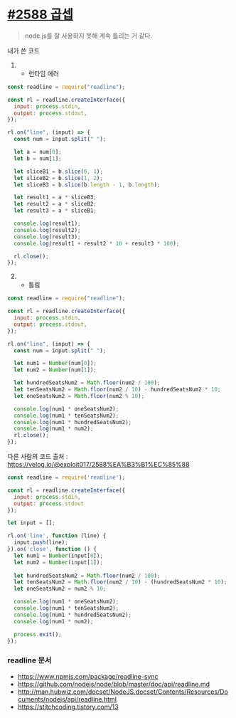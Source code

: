 # [#2588 곱셉](https://www.acmicpc.net/problem/2588)

> node.js를 잘 사용하지 못해 계속 틀리는 거 같다. 

내가 쓴 코드
1. - 런타임 에러
```javascript
const readline = require("readline");

const rl = readline.createInterface({
  input: process.stdin,
  output: process.stdout,
});

rl.on("line", (input) => {
  const num = input.split(" ");

  let a = num[0];
  let b = num[1];

  let sliceB1 = b.slice(0, 1);
  let sliceB2 = b.slice(1, 2);
  let sliceB3 = b.slice(b.length - 1, b.length);

  let result1 = a * sliceB3;
  let result2 = a * sliceB2;
  let result3 = a * sliceB1;

  console.log(result1);
  console.log(result2);
  console.log(result3);
  console.log(result1 + result2 * 10 + result3 * 100);

  rl.close();
});
```
2. - 틀림
```javascript
const readline = require("readline");

const rl = readline.createInterface({
  input: process.stdin,
  output: process.stdout,
});

rl.on("line", (input) => {
  const num = input.split(" ");

  let num1 = Number(num[0]);
  let num2 = Number(num[1]);

  let hundredSeatsNum2 = Math.floor(num2 / 100);
  let tenSeatsNum2 = Math.floor(num2 / 10) - hundredSeatsNum2 * 10;
  let oneSeatsNum2 = Math.floor(num2 % 10);

  console.log(num1 * oneSeatsNum2);
  console.log(num1 * tenSeatsNum2);
  console.log(num1 * hundredSeatsNum2);
  console.log(num1 * num2);
  rl.close();
});

```

다른 사람의 코드
출처 : https://velog.io/@exploit017/2588%EA%B3%B1%EC%85%88
```javascript
const readline = require('readline');

const rl = readline.createInterface({
  input: process.stdin,
  output: process.stdout
});

let input = [];

rl.on('line', function (line) {
  input.push(line);
}).on('close', function () {
  let num1 = Number(input[0]);
  let num2 = Number(input[1]);
	
  let hundredSeatsNum2 = Math.floor(num2 / 100);
  let tenSeatsNum2 = Math.floor(num2 / 10) - (hundredSeatsNum2 * 10);
  let oneSeatsNum2 = num2 % 10;

  console.log(num1 * oneSeatsNum2);
  console.log(num1 * tenSeatsNum2);
  console.log(num1 * hundredSeatsNum2);
  console.log(num1 * num2);

  process.exit();
});
```

### readline 문서
* https://www.npmjs.com/package/readline-sync
* https://github.com/nodejs/node/blob/master/doc/api/readline.md
* http://man.hubwiz.com/docset/NodeJS.docset/Contents/Resources/Documents/nodejs/api/readline.html
* https://stitchcoding.tistory.com/13
